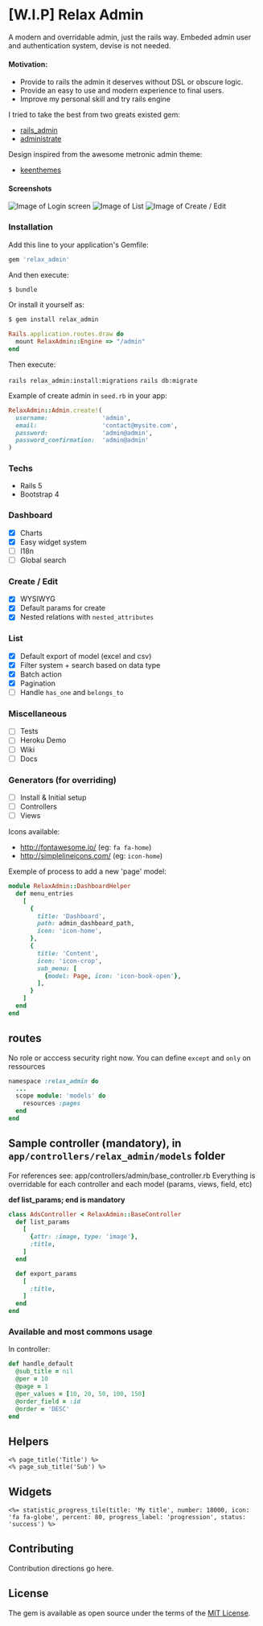 # [W.I.P] Relax Admin

A modern and overridable admin, just the rails way.
Embeded admin user and authentication system, devise is not needed.

#### Motivation:
- Provide to rails the admin it deserves without DSL or obscure logic.
- Provide an easy to use and modern experience to final users.
- Improve my personal skill and try rails engine

I tried to take the best from two greats existed gem:
- [rails_admin](https://github.com/sferik/rails_admin)
- [administrate](https://github.com/thoughtbot/administrate)

Design inspired from the awesome metronic admin theme:
- [keenthemes](http://keenthemes.com/preview/metronic/)

#### Screenshots

![Image of Login screen](http://i.imgur.com/HFQ9hfw.jpg)
![Image of List](http://i.imgur.com/p34HUU5.png)
![Image of Create / Edit](http://i.imgur.com/TzOx3i8.png)

### Installation
Add this line to your application's Gemfile:

```ruby
gem 'relax_admin'
```

And then execute:
```bash
$ bundle
```

Or install it yourself as:
```bash
$ gem install relax_admin
```

```ruby
Rails.application.routes.draw do
  mount RelaxAdmin::Engine => "/admin"
end
```

Then execute:

`rails relax_admin:install:migrations`
`rails db:migrate`

Example of create admin in `seed.rb` in your app:

```ruby
RelaxAdmin::Admin.create!(
  username:               'admin',
  email:                  'contact@mysite.com',
  password:               'admin@admin',
  password_confirmation:  'admin@admin'
)
```

### Techs

- Rails 5
- Bootstrap 4

### Dashboard
- [X] Charts
- [X] Easy widget system
- [ ] I18n
- [ ] Global search

### Create / Edit
- [X] WYSIWYG
- [X] Default params for create
- [X] Nested relations with `nested_attributes`

### List
- [X] Default export of model (excel and csv)
- [X] Filter system + search based on data type
- [X] Batch action
- [X] Pagination
- [ ] Handle `has_one` and `belongs_to`

### Miscellaneous

- [ ] Tests
- [ ] Heroku Demo
- [ ] Wiki
- [ ] Docs

### Generators (for overriding)

- [ ] Install & Initial setup
- [ ] Controllers
- [ ] Views

Icons available:
- http://fontawesome.io/ (eg: `fa fa-home`)
- http://simplelineicons.com/ (eg: `icon-home`)

Exemple of process to add a new 'page' model:

````ruby
module RelaxAdmin::DashboardHelper
  def menu_entries
    [
      {
        title: 'Dashboard',
        path: admin_dashboard_path,
        icon: 'icon-home',
      },
      {
        title: 'Content',
        icon: 'icon-crop',
        sub_menu: [
          {model: Page, icon: 'icon-book-open'},
        ],
      }
    ]
  end
end
````

## routes

No role or acccess security right now.
You can define `except` and `only` on ressources

````ruby
namespace :relax_admin do
  ...
  scope module: 'models' do
    resources :pages
  end
end
````

## Sample controller (mandatory), in `app/controllers/relax_admin/models` folder
For references see: app/controllers/admin/base_controller.rb
Everything is overridable for each controller and each model (params, views, field, etc)

**def list_params; end is mandatory**

````ruby
class AdsController < RelaxAdmin::BaseController
  def list_params
    [
      {attr: :image, type: 'image'},
      :title,
    ]
  end

  def export_params
    [
      :title,
    ]
  end
end
````

### Available and most commons usage

In controller:

```ruby
def handle_default
  @sub_title = nil
  @per = 10
  @page = 1
  @per_values = [10, 20, 50, 100, 150]
  @order_field = :id
  @order = 'DESC'
end
```

## Helpers

```erb
<% page_title('Title') %>
<% page_sub_title('Sub') %>
```

## Widgets
```erb
<%= statistic_progress_tile(title: 'My title', number: 18000, icon: 'fa fa-globe', percent: 80, progress_label: 'progression', status: 'success') %>
```

## Contributing
Contribution directions go here.

## License
The gem is available as open source under the terms of the [MIT License](http://opensource.org/licenses/MIT).
